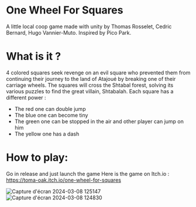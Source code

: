 # One Wheel For Squares
 A little local coop game made with unity by Thomas Rosselet, Cedric Bernard, Hugo Vannier-Muto.
 Inspired by Pico Park.

# What is it ?
4 colored squares seek revenge on an evil square who prevented them from continuing their journey to the land of Atajoué by breaking one of their carriage wheels. The squares will cross the Shtabal forest, solving its various puzzles to find the great villain, Shtabalah.
Each square has a different power :
 - The red one can double jump
 - The blue one can become tiny
 - The green one can be stopped in the air and other player can jump on him
 - The yellow one has a dash 

 # How to play:
Go in release and just launch the game
Here is the game on Itch.io : https://toma-oak.itch.io/one-wheel-for-squares

![Capture d'écran 2024-03-08 125147](https://github.com/user-attachments/assets/06101110-be37-47d4-aa4e-4854bd9e481a)
![Capture d'écran 2024-03-08 124830](https://github.com/user-attachments/assets/0f59252e-2a9e-4d75-80ec-e1bde1afaa8f)
